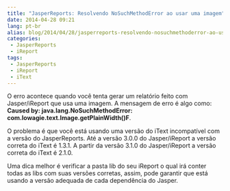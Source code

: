 ```yaml
---
title: "JasperReports: Resolvendo NoSuchMethodError ao usar uma imagem"
date: 2014-04-28 09:21
lang: pt-br
alias: blog/2014/04/28/jasperreports-resolvendo-nosuchmethoderror-ao-usar-uma-imagem/index.html
categories:
 - JasperReports
 - iReport
tags:
 - JasperReports
 - iReport
 - iText
---
```


O erro acontece quando você tenta gerar um relatório feito com Jasper/iReport que usa uma imagem. A mensagem de erro é algo como: <strong>Caused by: java.lang.NoSuchMethodError: com.lowagie.text.Image.getPlainWidth()F</strong>.

<!-- more -->

O problema é que você está usando uma versão do iText incompatível com a versão do JasperReports. Até a versão 3.0.0 do Jasper/iReport a versão correta do iText é 1.3.1. A partir da versão 3.1.0 do Jasper/iReport a versão correta do iText é 2.1.0.

Uma dica melhor é verificar a pasta lib do seu iReport o qual irá conter todas as libs com suas versões corretas, assim, pode garantir que está usando a versão adequada de cada dependência do Jasper.
